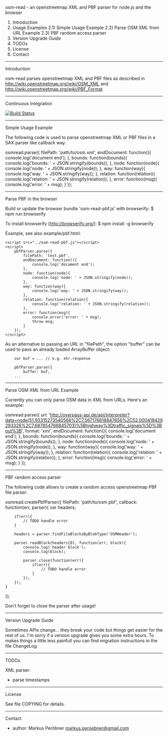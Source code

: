 osm-read - an openstreetmap XML and PBF parser for node.js and the browser

1) Introduction
2) Usage Examples
2.1) Simple Usage Example
2.2) Parse OSM XML from URL Example
2.3) PBF random access parser
3) Version Upgrade Guide
4) TODOs
5) License
6) Contact

------------------------------------------------------------------------
Introduction

osm-read parses openstreetmap XML and PBF files as described in
http://wiki.openstreetmap.org/wiki/OSM_XML and
http://wiki.openstreetmap.org/wiki/PBF_Format

------------------------------------------------------------------------
Continuous Integration

[![Build Status](https://travis-ci.org/marook/osm-read.png?branch=master)](https://travis-ci.org/marook/osm-read)

------------------------------------------------------------------------
Simple Usage Example

The following code is used to parse openstreetmap XML or PBF files in a
SAX parser like callback way.

osmread.parse({
    filePath: 'path/to/osm.xml',
    endDocument: function(){
        console.log('document end');
    },
    bounds: function(bounds){
        console.log('bounds: ' + JSON.stringify(bounds));
    },
    node: function(node){
        console.log('node: ' + JSON.stringify(node));
    },
    way: function(way){
        console.log('way: ' + JSON.stringify(way));
    },
    relation: function(relation){
        console.log('relation: ' + JSON.stringify(relation));
    },
    error: function(msg){
        console.log('error: ' + msg);
    }
});

------------------------------------------------------------------------
Parse PBF in the browser

Build or update the browser bundle 'osm-read-pbf.js' with browserify:
$ npm run browserify

To install browserify (http://browserify.org/):
$ npm install -g browserify

Example, see also example/pbf.html:

    <script src="../osm-read-pbf.js"></script>
    <script>
        pbfParser.parse({
            filePath: 'test.pbf',
            endDocument: function(){
                console.log('document end');
            },
            node: function(node){
                console.log('node: ' + JSON.stringify(node));
            },
            way: function(way){
                console.log('way: ' + JSON.stringify(way));
            },
            relation: function(relation){
                console.log('relation: ' + JSON.stringify(relation));
            },
            error: function(msg){
                console.error('error: ' + msg);
                throw msg;
            }
        });
    </script>

As an alternative to passing an URL in "filePath", the option "buffer" can be 
used to pass an already loaded ArrayBuffer object:

        var buf = ... // e.g. xhr.response

        pbfParser.parse({
            buffer: buf,
        ...

------------------------------------------------------------------------
Parse OSM XML from URL Example

Currently you can only parse OSM data in XML from URLs. Here's an example:

osmread.parse({
    url: 'http://overpass-api.de/api/interpreter?data=node(51.93315273540566%2C7.567176818847656%2C52.000418429293326%2C7.687854766845703)%5Bhighway%3Dtraffic_signals%5D%3Bout%3B',
    format: 'xml',
    endDocument: function(){
        console.log('document end');
    },
    bounds: function(bounds){
        console.log('bounds: ' + JSON.stringify(bounds));
    },
    node: function(node){
        console.log('node: ' + JSON.stringify(node));
    },
    way: function(way){
        console.log('way: ' + JSON.stringify(way));
    },
    relation: function(relation){
        console.log('relation: ' + JSON.stringify(relation));
    },
    error: function(msg){
        console.log('error: ' + msg);
    }
});


------------------------------------------------------------------------
PBF random access parser

The following code allows to create a random access openstreetmap PBF
file parser:

osmread.createPbfParser({
    filePath: 'path/to/osm.pbf',
    callback: function(err, parser){
        var headers;

        if(err){
            // TODO handle error
        }

        headers = parser.findFileBlocksByBlobType('OSMHeader');

        parser.readBlock(headers[0], function(err, block){
            console.log('header block');
            console.log(block);

            parser.close(function(err){
                if(err){
                    // TODO handle error
                }
            });
        });
    }
});

Don't forget to close the parser after usage!


------------------------------------------------------------------------
Version Upgrade Guide

Sometimes APIs change... they break your code but things get easier for
the rest of us. I'm sorry if a version upgrade gives you some extra
hours. To makes things a little less painfull you can find migration
instructions in the file ChangeLog.


------------------------------------------------------------------------
TODOs

XML parser:
* parse timestamps

------------------------------------------------------------------------
License

See file COPYING for details.


------------------------------------------------------------------------
Contact

* author: Markus Peröbner <markus.peroebner@gmail.com>
